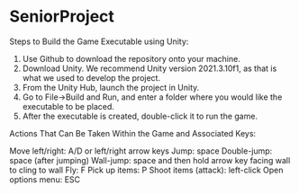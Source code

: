# SeniorProject

Steps to Build the Game Executable using Unity:

1. Use Github to download the repository onto your machine.
2. Download Unity. We recommend Unity version 2021.3.10f1, as that is what we used to develop the project.
3. From the Unity Hub, launch the project in Unity.
4. Go to File->Build and Run, and enter a folder where you would like the executable to be placed.
5. After the executable is created, double-click it to run the game.


Actions That Can Be Taken Within the Game and Associated Keys:

Move left/right: A/D or left/right arrow keys
Jump: space
Double-jump: space (after jumping)
Wall-jump: space and then hold arrow key facing wall to cling to wall
Fly: F
Pick up items: P
Shoot items (attack): left-click
Open options menu: ESC
